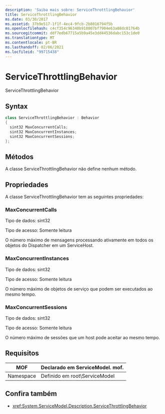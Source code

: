 ```yaml
---
description: 'Saiba mais sobre: ServiceThrottlingBehavior'
title: ServiceThrottlingBehavior
ms.date: 03/30/2017
ms.assetid: 37b9e517-1f1f-4ec4-9fcb-2b8016794f5b
ms.openlocfilehash: c4cf354c96340b910807bf7904e63a08dc01764b
ms.sourcegitcommit: ddf7edb67715a5b9a45e3dd44536dabc153c1de0
ms.translationtype: MT
ms.contentlocale: pt-BR
ms.lasthandoff: 02/06/2021
ms.locfileid: "99715438"
---
```

# <a name="servicethrottlingbehavior"></a>ServiceThrottlingBehavior

ServiceThrottlingBehavior  
  
## <a name="syntax"></a>Syntax  
  
```csharp  
class ServiceThrottlingBehavior : Behavior  
{  
  sint32 MaxConcurrentCalls;  
  sint32 MaxConcurrentInstances;  
  sint32 MaxConcurrentSessions;  
};  
```  
  
## <a name="methods"></a>Métodos  

 A classe ServiceThrottlingBehavior não define nenhum método.  
  
## <a name="properties"></a>Propriedades  

 A classe ServiceThrottlingBehavior tem as seguintes propriedades:  
  
### <a name="maxconcurrentcalls"></a>MaxConcurrentCalls  

 Tipo de dados: sint32  
  
 Tipo de acesso: Somente leitura  
  
 O número máximo de mensagens processando ativamente em todos os objetos do Dispatcher em um ServiceHost.  
  
### <a name="maxconcurrentinstances"></a>MaxConcurrentInstances  

 Tipo de dados: sint32  
  
 Tipo de acesso: Somente leitura  
  
 O número máximo de objetos de serviço que podem ser executados ao mesmo tempo.  
  
### <a name="maxconcurrentsessions"></a>MaxConcurrentSessions  

 Tipo de dados: sint32  
  
 Tipo de acesso: Somente leitura  
  
 O número máximo de sessões que um host pode aceitar ao mesmo tempo.  
  
## <a name="requirements"></a>Requisitos  
  
|MOF|Declarado em ServiceModel. mof.|  
|---------|-----------------------------------|  
|Namespace|Definido em root\ServiceModel|  
  
## <a name="see-also"></a>Confira também

- <xref:System.ServiceModel.Description.ServiceThrottlingBehavior>
